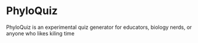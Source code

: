 # PhyloQuiz

PhyloQuiz is an experimental quiz generator for educators, biology nerds, or anyone who likes kiling time
